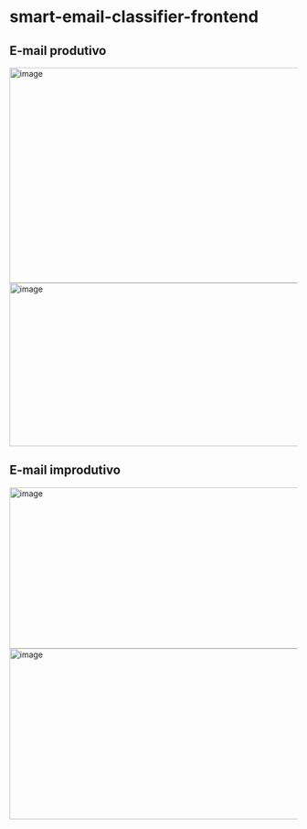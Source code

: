 # smart-email-classifier-frontend

## E-mail produtivo

<img width="881" height="377" alt="image" src="https://github.com/user-attachments/assets/f2db4e2c-9319-439f-a4a6-2b7af0ff4806" />
<img width="826" height="286" alt="image" src="https://github.com/user-attachments/assets/53591760-d5f1-496a-a353-817cf52d6b32" />

## E-mail improdutivo

<img width="853" height="282" alt="image" src="https://github.com/user-attachments/assets/7f77c6c4-2e54-4548-a452-7cb361819d1f" />
<img width="831" height="299" alt="image" src="https://github.com/user-attachments/assets/dee33d96-5ad0-4486-96d6-b6e70a4134c6" />

